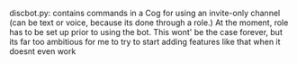 discbot.py: contains commands in a Cog for using an invite-only channel (can be text or voice, because its done through a role.)
At the moment, role has to be set up prior to using the bot. This wont' be the case forever, but its far too
ambitious for me to try to start adding features like that when it doesnt even work